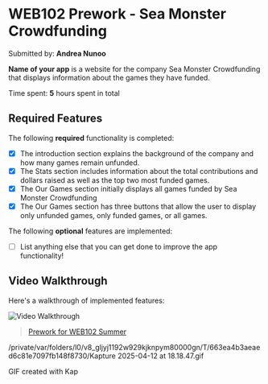 # WEB102 Prework - Sea Monster Crowdfunding

Submitted by: **Andrea Nunoo**

**Name of your app** is a website for the company Sea Monster Crowdfunding that displays information about the games they have funded.

Time spent: **5** hours spent in total

## Required Features

The following **required** functionality is completed:

- [x] The introduction section explains the background of the company and how many games remain unfunded.
- [x] The Stats section includes information about the total contributions and dollars raised as well as the top two most funded games.
- [x] The Our Games section initially displays all games funded by Sea Monster Crowdfunding
- [x] The Our Games section has three buttons that allow the user to display only unfunded games, only funded games, or all games.

The following **optional** features are implemented:

- [ ] List anything else that you can get done to improve the app functionality!

## Video Walkthrough

Here's a walkthrough of implemented features:

<img src='https://imgur.com/a/YTtkX2h.gif' title='Video Walkthrough' width='' alt='Video Walkthrough' />
<blockquote class="imgur-embed-pub" lang="en" data-id="a/YTtkX2h"  ><a href="//imgur.com/a/YTtkX2h">Prework for WEB102 Summer </a></blockquote><script async src="//s.imgur.com/min/embed.js" charset="utf-8"></script>

<!-- Replace this with whatever GIF tool you used! -->

/private/var/folders/l0/v8_gljyj1192w929kjknpym80000gn/T/663ea4b3aeaed6c81e7097fb148f8730/Kapture 2025-04-12 at 18.18.47.gif

GIF created with Kap

<!-- Recommended tools:
[Kap](https://getkap.co/) for macOS

## Notes

Describe any challenges encountered while building the app.

## License

    Copyright [yyyy] [name of copyright owner]

    Licensed under the Apache License, Version 2.0 (the "License");
    you may not use this file except in compliance with the License.
    You may obtain a copy of the License at

        http://www.apache.org/licenses/LICENSE-2.0

    Unless required by applicable law or agreed to in writing, software
    distributed under the License is distributed on an "AS IS" BASIS,
    WITHOUT WARRANTIES OR CONDITIONS OF ANY KIND, either express or implied.
    See the License for the specific language governing permissions and
    limitations under the License.
